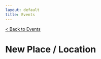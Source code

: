 ```yaml
---
layout: default
title: Events
---
```


<a href="/sb-admin-jekyll/docs/services/events/" role="button" class="btn btn-success btn-large">< Back to Events</a>

<h1>New Place / Location</h1>